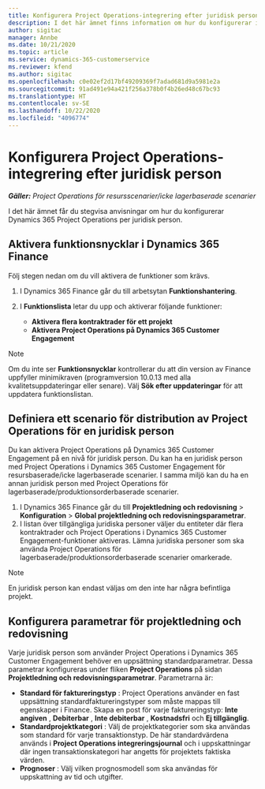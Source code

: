 ```yaml
---
title: Konfigurera Project Operations-integrering efter juridisk person
description: I det här ämnet finns information om hur du konfigurerar integrering efter juridisk person i Project Operations.
author: sigitac
manager: Annbe
ms.date: 10/21/2020
ms.topic: article
ms.service: dynamics-365-customerservice
ms.reviewer: kfend
ms.author: sigitac
ms.openlocfilehash: c0e02ef2d17bf49209369f7adad681d9a5981e2a
ms.sourcegitcommit: 91ad491e94a421f256a378b0f4b26ed48c67bc93
ms.translationtype: HT
ms.contentlocale: sv-SE
ms.lasthandoff: 10/22/2020
ms.locfileid: "4096774"
---
```

# <a name="configure-project-operations-integration-per-legal-entity"></a>Konfigurera Project Operations-integrering efter juridisk person 

_**Gäller:** Project Operations för resursscenarier/icke lagerbaserade scenarier_

I det här ämnet får du stegvisa anvisningar om hur du konfigurerar Dynamics 365 Project Operations per juridisk person.

## <a name="enable-feature-keys-in-dynamics-365-finance"></a>Aktivera funktionsnycklar i Dynamics 365 Finance

Följ stegen nedan om du vill aktivera de funktioner som krävs.

1. I Dynamics 365 Finance går du till arbetsytan **Funktionshantering**.
2. I **Funktionslista** letar du upp och aktiverar följande funktioner:
  
    - **Aktivera flera kontraktrader för ett projekt**
    - **Aktivera Project Operations på Dynamics 365 Customer Engagement**

> [!NOTE]
> Om du inte ser **Funktionsnycklar** kontrollerar du att din version av Finance uppfyller minimikraven (programversion 10.0.13 med alla kvalitetsuppdateringar eller senare). Välj **Sök efter uppdateringar** för att uppdatera funktionslistan.

## <a name="define-the-project-operations-deployment-scenario-for-a-legal-entity"></a>Definiera ett scenario för distribution av Project Operations för en juridisk person

Du kan aktivera Project Operations på Dynamics 365 Customer Engagement på en nivå för juridisk person. Du kan ha en juridisk person med Project Operations i Dynamics 365 Customer Engagement för resursbaserade/icke lagerbaserade scenarier. I samma miljö kan du ha en annan juridisk person med Project Operations för lagerbaserade/produktionsorderbaserade scenarier.

1. I Dynamics 365 Finance går du till **Projektledning och redovisning** > **Konfiguration** > **Global projektledning och redovisningsparametrar**.
2. I listan över tillgängliga juridiska personer väljer du entiteter där flera kontraktrader och Project Operations i Dynamics 365 Customer Engagement-funktioner aktiveras. Lämna juridiska personer som ska använda Project Operations för lagerbaserade/produktionsorderbaserade scenarier omarkerade.

> [!NOTE]
> En juridisk person kan endast väljas om den inte har några befintliga projekt.

## <a name="configure-project-management-and-accounting-parameters"></a>Konfigurera parametrar för projektledning och redovisning

Varje juridisk person som använder Project Operations i Dynamics 365 Customer Engagement behöver en uppsättning standardparametrar. Dessa parametrar konfigureras under fliken **Project Operations** på sidan **Projektledning och redovisningsparametrar**. Parametrarna är:

  - **Standard för faktureringstyp** : Project Operations använder en fast uppsättning standardfaktureringstyper som måste mappas till egenskaper i Finance. Skapa en post för varje faktureringstyp: **Inte angiven** , **Debiterbar** , **Inte debiterbar** , **Kostnadsfri** och **Ej tillgänglig**.
  - **Standardprojektkategori** : Välj de projektkategorier som ska användas som standard för varje transaktionstyp. De här standardvärdena används i **Project Operations integreringsjournal** och i uppskattningar där ingen transaktionskategori har angetts för projektets faktiska värden.
  - **Prognoser** : Välj vilken prognosmodell som ska användas för uppskattning av tid och utgifter.
